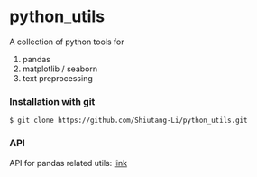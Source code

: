 # python_utils
A collection of python tools for

1. pandas  
2. matplotlib / seaborn
3. text preprocessing  

### Installation with git

```
$ git clone https://github.com/Shiutang-Li/python_utils.git
```

### API

API for pandas related utils: [link](https://github.com/Shiutang-Li/python_utils/blob/master/doc/instruction1.md)
